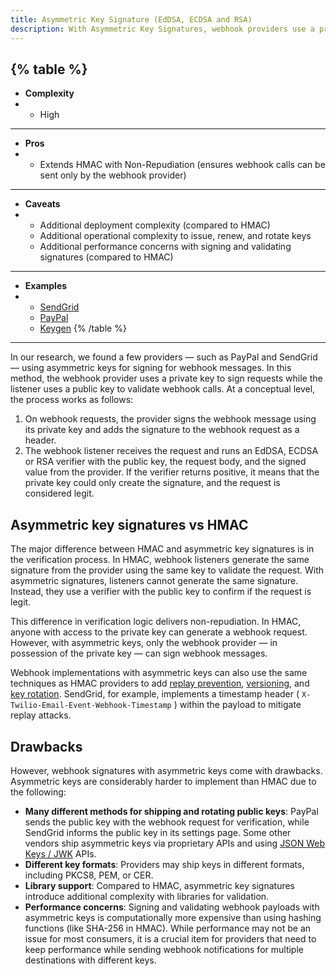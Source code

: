 ```yaml
---
title: Asymmetric Key Signature (EdDSA, ECDSA and RSA)
description: With Asymmetric Key Signatures, webhook providers use a private key to sign requests and listeners use a public key to validate webhook calls
--- 
```


{% table %}
---
* **Complexity**
* - High
---
* **Pros**
* - Extends HMAC with Non-Repudiation (ensures webhook calls can be sent only by the webhook provider)
---
* **Caveats**
* - Additional deployment complexity (compared to HMAC)
  - Additional operational complexity to issue, renew, and rotate keys
  - Additional performance concerns with signing and validating signatures (compared to HMAC)
---
* **Examples**
* - [SendGrid](https://docs.sendgrid.com/for-developers/tracking-events/getting-started-event-webhook-security-features)
  - [PayPal](https://developer.paypal.com/docs/api-basics/notifications/webhooks/notification-messages/#event-headers)
  - [Keygen](https://keygen.sh/docs/api/signatures/#webhook-signatures)
{% /table %}
---

In our research, we found a few providers — such as PayPal and SendGrid — using asymmetric keys for signing for webhook messages. In this method, the webhook provider uses a private key to sign requests while the listener uses a public key to validate webhook calls. At a conceptual level, the process works as follows:

1. On webhook requests, the provider signs the webhook message using its private key and adds the signature to the webhook request as a header.
2. The webhook listener receives the request and runs an EdDSA, ECDSA or RSA verifier with the public key, the request body, and the signed value from the provider. If the verifier returns positive, it means that the private key could only create the signature, and the request is considered legit.

## Asymmetric key signatures vs HMAC

The major difference between HMAC and asymmetric key signatures is in the verification process. In HMAC, webhook listeners generate the same signature from the provider using the same key to validate the request. With asymmetric signatures, listeners cannot generate the same signature. Instead, they use a verifier with the public key to confirm if the request is legit.

This difference in verification logic delivers non-repudiation. In HMAC, anyone with access to the private key can generate a webhook request. However, with asymmetric keys, only the webhook provider — in possession of the private key — can sign webhook messages.

Webhook implementations with asymmetric keys can also use the same techniques as HMAC providers to add [replay prevention](/security/replay-prevention), [versioning](/ops-experience/versioning), and [key rotation](/ops-experience/key-rotation). SendGrid, for example, implements a timestamp header ( `X-Twilio-Email-Event-Webhook-Timestamp` ) within the payload to mitigate replay attacks.

## Drawbacks

However, webhook signatures with asymmetric keys come with drawbacks. Asymmetric keys are considerably harder to implement than HMAC due to the following:

- **Many different methods for shipping and rotating public keys**: PayPal sends the public key with the webhook request for verification, while SendGrid informs the public key in its settings page. Some other vendors ship asymmetric keys via proprietary APIs and using [JSON Web Keys / JWK](/security/jwt-jwk-oauth2) APIs.
- **Different key formats**: Providers may ship keys in different formats, including PKCS8, PEM, or CER.
- **Library support**: Compared to HMAC, asymmetric key signatures introduce additional complexity with libraries for validation.
- **Performance concerns**: Signing and validating webhook payloads with asymmetric keys is computationally more expensive than using hashing functions (like SHA-256 in HMAC). While performance may not be an issue for most consumers, it is a crucial item for providers that need to keep performance while sending webhook notifications for multiple destinations with different keys.

